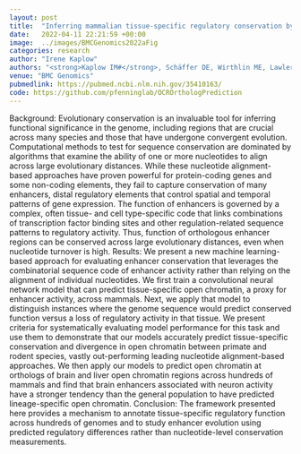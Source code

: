 ```yaml
---
layout: post
title:  "Inferring mammalian tissue-specific regulatory conservation by predicting tissue-specific differences in open chromatin"
date:   2022-04-11 22:21:59 +00:00
image:  ../images/BMCGenomics2022aFig
categories: research
author: "Irene Kaplow"
authors: "<strong>Kaplow IM#</strong>, Schäffer DE, Wirthlin ME, Lawler AJ, Brown AR, Kleyman M, Pfenning AR#"
venue: "BMC Genomics"
pubmedlink: https://pubmed.ncbi.nlm.nih.gov/35410163/
code: https://github.com/pfenninglab/OCROrthologPrediction
---
```

Background: Evolutionary conservation is an invaluable tool for inferring functional significance in the genome, including regions that are crucial across many species and those that have undergone convergent evolution. Computational methods to test for sequence conservation are dominated by algorithms that examine the ability of one or more nucleotides to align across large evolutionary distances. While these nucleotide alignment-based approaches have proven powerful for protein-coding genes and some non-coding elements, they fail to capture conservation of many enhancers, distal regulatory elements that control spatial and temporal patterns of gene expression. The function of enhancers is governed by a complex, often tissue- and cell type-specific code that links combinations of transcription factor binding sites and other regulation-related sequence patterns to regulatory activity. Thus, function of orthologous enhancer regions can be conserved across large evolutionary distances, even when nucleotide turnover is high.  Results: We present a new machine learning-based approach for evaluating enhancer conservation that leverages the combinatorial sequence code of enhancer activity rather than relying on the alignment of individual nucleotides. We first train a convolutional neural network model that can predict tissue-specific open chromatin, a proxy for enhancer activity, across mammals. Next, we apply that model to distinguish instances where the genome sequence would predict conserved function versus a loss of regulatory activity in that tissue. We present criteria for systematically evaluating model performance for this task and use them to demonstrate that our models accurately predict tissue-specific conservation and divergence in open chromatin between primate and rodent species, vastly out-performing leading nucleotide alignment-based approaches. We then apply our models to predict open chromatin at orthologs of brain and liver open chromatin regions across hundreds of mammals and find that brain enhancers associated with neuron activity have a stronger tendency than the general population to have predicted lineage-specific open chromatin.  Conclusion: The framework presented here provides a mechanism to annotate tissue-specific regulatory function across hundreds of genomes and to study enhancer evolution using predicted regulatory differences rather than nucleotide-level conservation measurements.